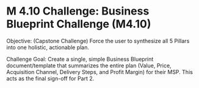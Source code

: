 # M 4.10 Challenge: Business Blueprint Challenge (M4.10)
Objective: (Capstone Challenge) Force the user to synthesize all 5 Pillars into one holistic, actionable plan.

Challenge Goal: Create a single, simple Business Blueprint document/template that summarizes the entire plan (Value, Price, Acquisition Channel, Delivery Steps, and Profit Margin) for their MSP. This acts as the final sign-off for Part 2.